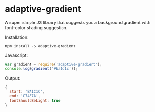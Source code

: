 # adaptive-gradient
A super simple JS library that suggests you a background gradient with font-color shading suggestion.

Installation:
```
npm install -S adaptive-gradient
```

Javascript:
```js
var gradient = require('adaptive-gradient');
console.log(gradient('#ba1c1c'));
```

Output:
```js
{
  start: 'BA1C1C',
  end: 'C7437A',
  fontShouldBeLight: true
}
```

